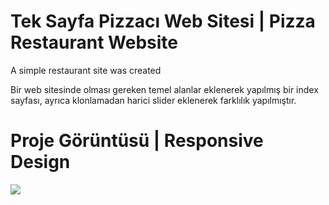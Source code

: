 <h1> Tek Sayfa Pizzacı Web Sitesi | Pizza Restaurant Website</h1>

<p>A simple restaurant site was created</p>

<p>Bir web sitesinde olması gereken temel alanlar eklenerek yapılmış bir index sayfası, ayrıca klonlamadan harici slider eklenerek farklılık yapılmıştır.</p>

<h1>Proje Görüntüsü | Responsive Design </h1>

![](Animation.gif)
